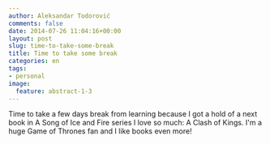 ```yaml
---
author: Aleksandar Todorović
comments: false
date: 2014-07-26 11:04:16+00:00
layout: post
slug: time-to-take-some-break
title: Time to take some break
categories: en
tags:
- personal
image:
  feature: abstract-1-3
---
```


Time to take a few days break from learning because I got a hold of a next book in A Song of Ice and Fire series I love so much: A Clash of Kings. I'm a huge Game of Thrones fan and I like books even more!
